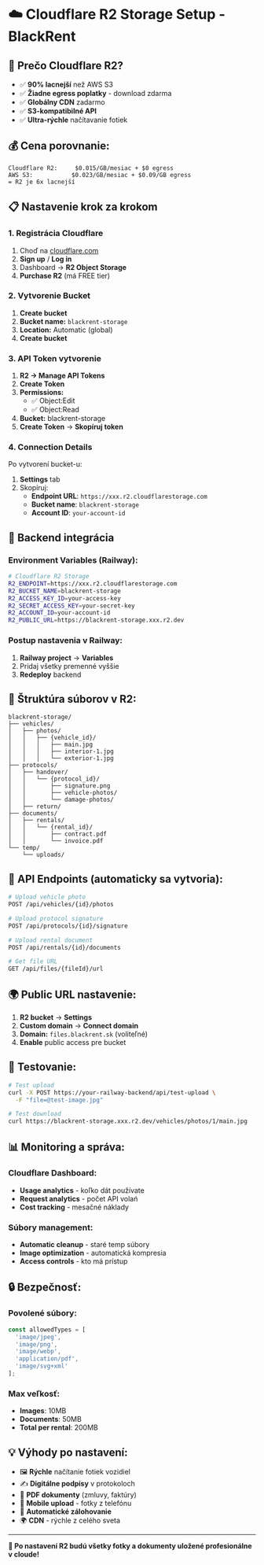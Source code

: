 # ☁️ Cloudflare R2 Storage Setup - BlackRent

## 🎯 Prečo Cloudflare R2?

- ✅ **90% lacnejší** než AWS S3
- ✅ **Žiadne egress poplatky** - download zdarma
- ✅ **Globálny CDN** zadarmo
- ✅ **S3-kompatibilné API**
- ✅ **Ultra-rýchle** načítavanie fotiek

## 💰 Cena porovnanie:

```
Cloudflare R2:     $0.015/GB/mesiac + $0 egress
AWS S3:           $0.023/GB/mesiac + $0.09/GB egress  
= R2 je 6x lacnejší
```

## 📋 Nastavenie krok za krokom

### 1. Registrácia Cloudflare

1. Choď na [cloudflare.com](https://cloudflare.com)
2. **Sign up** / **Log in**
3. Dashboard → **R2 Object Storage**
4. **Purchase R2** (má FREE tier)

### 2. Vytvorenie Bucket

1. **Create bucket**
2. **Bucket name:** `blackrent-storage`
3. **Location:** Automatic (global)
4. **Create bucket**

### 3. API Token vytvorenie

1. **R2 → Manage API Tokens**
2. **Create Token**
3. **Permissions:**
   - ✅ Object:Edit
   - ✅ Object:Read
4. **Bucket:** blackrent-storage
5. **Create Token** → **Skopíruj token**

### 4. Connection Details

Po vytvorení bucket-u:
1. **Settings** tab
2. Skopíruj:
   - **Endpoint URL**: `https://xxx.r2.cloudflarestorage.com`
   - **Bucket name**: `blackrent-storage`
   - **Account ID**: `your-account-id`

## 🔧 Backend integrácia

### Environment Variables (Railway):

```bash
# Cloudflare R2 Storage
R2_ENDPOINT=https://xxx.r2.cloudflarestorage.com
R2_BUCKET_NAME=blackrent-storage
R2_ACCESS_KEY_ID=your-access-key
R2_SECRET_ACCESS_KEY=your-secret-key
R2_ACCOUNT_ID=your-account-id
R2_PUBLIC_URL=https://blackrent-storage.xxx.r2.dev
```

### Postup nastavenia v Railway:

1. **Railway project** → **Variables**
2. Pridaj všetky premenné vyššie
3. **Redeploy** backend

## 📁 Štruktúra súborov v R2:

```
blackrent-storage/
├── vehicles/
│   ├── photos/
│   │   ├── {vehicle_id}/
│   │   │   ├── main.jpg
│   │   │   ├── interior-1.jpg
│   │   │   └── exterior-1.jpg
├── protocols/
│   ├── handover/
│   │   └── {protocol_id}/
│   │       ├── signature.png
│   │       ├── vehicle-photos/
│   │       └── damage-photos/
│   ├── return/
├── documents/
│   ├── rentals/
│   │   └── {rental_id}/
│   │       ├── contract.pdf
│   │       └── invoice.pdf
└── temp/
    └── uploads/
```

## 🚀 API Endpoints (automaticky sa vytvoria):

```bash
# Upload vehicle photo
POST /api/vehicles/{id}/photos

# Upload protocol signature  
POST /api/protocols/{id}/signature

# Upload rental document
POST /api/rentals/{id}/documents

# Get file URL
GET /api/files/{fileId}/url
```

## 🌍 Public URL nastavenie:

1. **R2 bucket** → **Settings**
2. **Custom domain** → **Connect domain**
3. **Domain:** `files.blackrent.sk` (voliteľné)
4. **Enable** public access pre bucket

## 🧪 Testovanie:

```bash
# Test upload
curl -X POST https://your-railway-backend/api/test-upload \
  -F "file=@test-image.jpg"

# Test download
curl https://blackrent-storage.xxx.r2.dev/vehicles/photos/1/main.jpg
```

## 📊 Monitoring a správa:

### Cloudflare Dashboard:
- **Usage analytics** - koľko dát používate
- **Request analytics** - počet API volań
- **Cost tracking** - mesačné náklady

### Súbory management:
- **Automatic cleanup** - staré temp súbory
- **Image optimization** - automatická kompresia
- **Access controls** - kto má prístup

## 🔒 Bezpečnosť:

### Povolené súbory:
```javascript
const allowedTypes = [
  'image/jpeg',
  'image/png', 
  'image/webp',
  'application/pdf',
  'image/svg+xml'
];
```

### Max veľkosť:
- **Images**: 10MB
- **Documents**: 50MB
- **Total per rental**: 200MB

## 💡 Výhody po nastavení:

- 🖼️ **Rýchle** načítanie fotiek vozidiel
- ✍️ **Digitálne podpisy** v protokoloch
- 📄 **PDF dokumenty** (zmluvy, faktúry)  
- 📱 **Mobile upload** - fotky z telefónu
- 🔄 **Automatické zálohovanie**
- 🌍 **CDN** - rýchle z celého sveta

---

**🎯 Po nastavení R2 budú všetky fotky a dokumenty uložené profesionálne v cloude!** 
